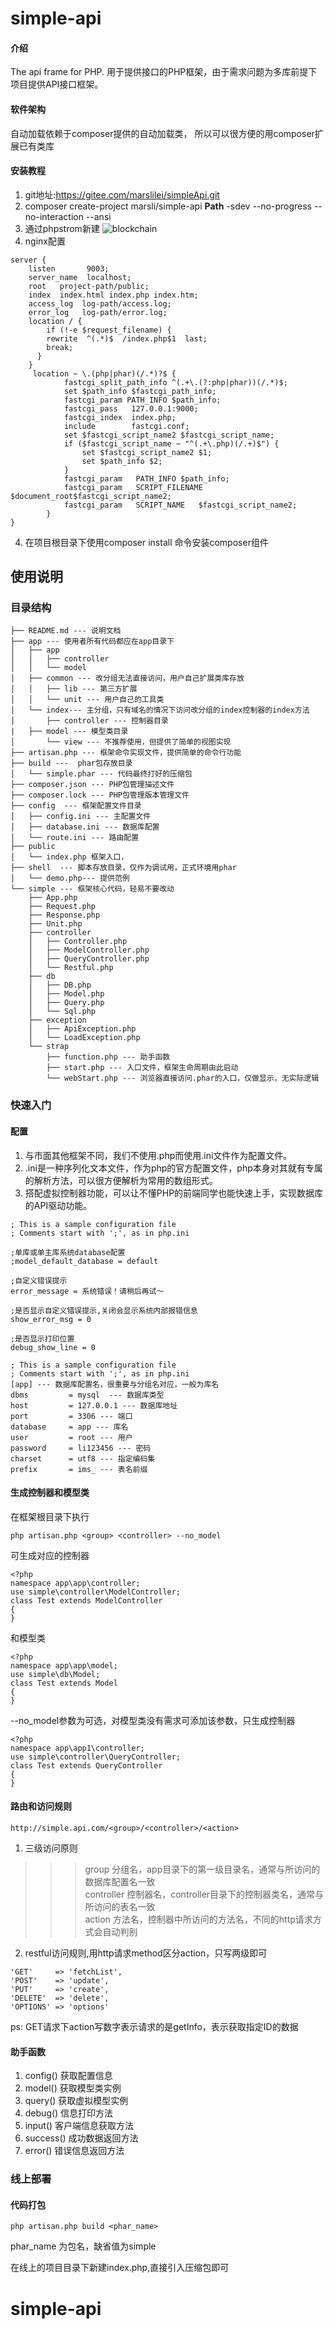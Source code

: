 # simple-api

#### 介绍
The api frame for PHP.
用于提供接口的PHP框架，由于需求问题为多库前提下项目提供API接口框架。

#### 软件架构
自动加载依赖于composer提供的自动加载类，
所以可以很方便的用composer扩展已有类库

#### 安装教程
1. git地址:https://gitee.com/marslilei/simpleApi.git
2. composer create-project marsli/simple-api **Path** -sdev --no-progress --no-interaction --ansi
2. 通过phpstrom新建
![blockchain](http://pmahf7gv8.bkt.clouddn.com/create.png "区块链")
3. nginx配置
```
server {
    listen       9003;
    server_name  localhost;
    root   project-path/public;
    index  index.html index.php index.htm;
    access_log  log-path/access.log;
    error_log   log-path/error.log;
    location / {
        if (!-e $request_filename) {
        rewrite  ^(.*)$  /index.php$1  last;
        break;
      }
    }
     location ~ \.(php|phar)(/.*)?$ {
      		fastcgi_split_path_info ^(.+\.(?:php|phar))(/.*)$;
      		set $path_info $fastcgi_path_info;
      		fastcgi_param PATH_INFO $path_info;
      		fastcgi_pass   127.0.0.1:9000;
      		fastcgi_index  index.php;
      		include        fastcgi.conf;
      		set $fastcgi_script_name2 $fastcgi_script_name;
      		if ($fastcgi_script_name ~ "^(.+\.php)(/.+)$") {
        		set $fastcgi_script_name2 $1;
        		set $path_info $2;
      		}
      		fastcgi_param   PATH_INFO $path_info;
      		fastcgi_param   SCRIPT_FILENAME   $document_root$fastcgi_script_name2;
      		fastcgi_param   SCRIPT_NAME   $fastcgi_script_name2;
    	}
}
```

4. 在项目根目录下使用composer install 命令安装composer组件

## 使用说明
### 目录结构

```
├── README.md --- 说明文档
├── app --- 使用者所有代码都应在app目录下
│   ├── app 
│   │   ├── controller
│   │   └── model
│   ├── common --- 改分组无法直接访问，用户自己扩展类库存放
│   │   ├── lib --- 第三方扩展
│   │   └── unit --- 用户自己的工具类
│   └── index--- 主分组，只有域名的情况下访问改分组的index控制器的index方法
│       ├── controller --- 控制器目录
|	├── model --- 模型类目录
│       └── view --- 不推荐使用，但提供了简单的视图实现
├── artisan.php --- 框架命令实现文件，提供简单的命令行功能
├── build ---  phar包存放目录
│   └── simple.phar --- 代码最终打好的压缩包
├── composer.json --- PHP包管理描述文件
├── composer.lock --- PHP包管理版本管理文件
├── config  --- 框架配置文件目录
│   ├── config.ini --- 主配置文件
│   ├── database.ini --- 数据库配置
│   └── route.ini --- 路由配置
├── public
│   └── index.php 框架入口，
├── shell  --- 脚本存放目录，仅作为调试用，正式环境用phar
│   └── demo.php--- 提供范例
└── simple --- 框架核心代码，轻易不要改动
    ├── App.php
    ├── Request.php
    ├── Response.php
    ├── Unit.php
    ├── controller
    │   ├── Controller.php
    │   ├── ModelController.php
    │   ├── QueryController.php
    │   └── Restful.php
    ├── db
    │   ├── DB.php
    │   ├── Model.php
    │   ├── Query.php
    │   └── Sql.php
    ├── exception
    │   ├── ApiException.php
    │   └── LoadException.php
    └── strap
        ├── function.php --- 助手函数
        ├── start.php --- 入口文件，框架生命周期由此启动
        └── webStart.php --- 浏览器直接访问.phar的入口，仅做显示，无实际逻辑
```
### 快速入门
#### 配置   
1. 与市面其他框架不同，我们不使用.php而使用.ini文件作为配置文件。    
2. .ini是一种序列化文本文件，作为php的官方配置文件，php本身对其就有专属的解析方法，可以很方便解析为常用的数组形式。   
3. 搭配虚拟控制器功能，可以让不懂PHP的前端同学也能快速上手，实现数据库的API驱动功能。
```
; This is a sample configuration file
; Comments start with ';', as in php.ini

;单库或单主库系统database配置
;model_default_database = default

;自定义错误提示
error_message = 系统错误！请稍后再试～

;是否显示自定义错误提示,关闭会显示系统内部报错信息
show_error_msg = 0

;是否显示打印位置
debug_show_line = 0
```

```
; This is a sample configuration file
; Comments start with ';', as in php.ini
[app] --- 数据库配置名，很重要与分组名对应，一般为库名
dbms         = mysql  --- 数据库类型
host         = 127.0.0.1 --- 数据库地址
port         = 3306 --- 端口
database     = app --- 库名
user         = root --- 用户
password     = li123456 --- 密码
charset      = utf8 --- 指定编码集
prefix       = ims_ --- 表名前缀
```

#### 生成控制器和模型类   
在框架根目录下执行   
```
php artisan.php <group> <controller> --no_model
```

可生成对应的控制器
```
<?php
namespace app\app\controller;
use simple\controller\ModelController;
class Test extends ModelController
{
}
```

和模型类   
```
<?php
namespace app\app\model;
use simple\db\Model;
class Test extends Model
{
}
```

--no_model参数为可选，对模型类没有需求可添加该参数，只生成控制器
```
<?php
namespace app\app1\controller;
use simple\controller\QueryController;
class Test extends QueryController
{
}
```
#### 路由和访问规则
```
http://simple.api.com/<group>/<controller>/<action>
```
1. 三级访问原则   
>>> group 分组名，app目录下的第一级目录名，通常与所访问的数据库配置名一致   
>>> controller 控制器名，controller目录下的控制器类名，通常与所访问的表名一致   
>>> action 方法名，控制器中所访问的方法名，不同的http请求方式会自动判别
2. restful访问规则,用http请求method区分action，只写两级即可
```
'GET'     => 'fetchList',
'POST'    => 'update',
'PUT'     => 'create',
'DELETE'  => 'delete',
'OPTIONS' => 'options'
```
ps: GET请求下action写数字表示请求的是getInfo，表示获取指定ID的数据

#### 助手函数
1. config() 获取配置信息
2. model() 获取模型类实例
3. query() 获取虚拟模型实例
4. debug() 信息打印方法
5. input() 客户端信息获取方法
6. success() 成功数据返回方法
7. error() 错误信息返回方法

### 线上部署
#### 代码打包
```
php artisan.php build <phar_name>

```
phar_name 为包名，缺省值为simple

在线上的项目目录下新建index.php,直接引入压缩包即可

# simple-api

